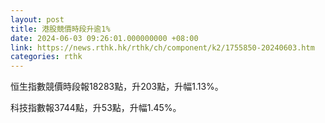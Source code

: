 ```yaml
---
layout: post
title: 港股競價時段升逾1%
date: 2024-06-03 09:26:01.000000000 +08:00
link: https://news.rthk.hk/rthk/ch/component/k2/1755850-20240603.htm
categories: rthk
---
```


恒生指數競價時段報18283點，升203點，升幅1.13%。

科技指數報3744點，升53點，升幅1.45%。
